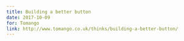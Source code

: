 ```yaml
---
title: Building a better button
date: 2017-10-09
for: Tomango
link: http://www.tomango.co.uk/thinks/building-a-better-button/
---
```


